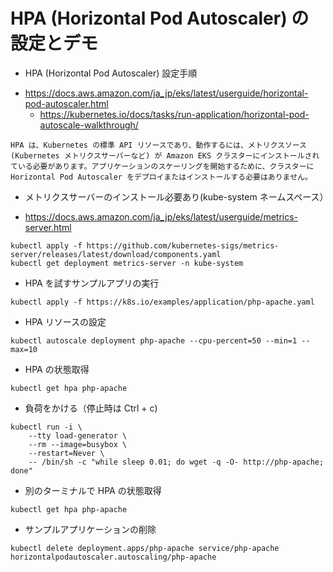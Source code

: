 # HPA (Horizontal Pod Autoscaler) の設定とデモ

* HPA (Horizontal Pod Autoscaler) 設定手順
 - https://docs.aws.amazon.com/ja_jp/eks/latest/userguide/horizontal-pod-autoscaler.html
   - https://kubernetes.io/docs/tasks/run-application/horizontal-pod-autoscale-walkthrough/
```
HPA は、Kubernetes の標準 API リソースであり、動作するには、メトリクスソース (Kubernetes メトリクスサーバーなど) が Amazon EKS クラスターにインストールされている必要があります。アプリケーションのスケーリングを開始するために、クラスターに Horizontal Pod Autoscaler をデプロイまたはインストールする必要はありません。
```

* メトリクスサーバーのインストール必要あり(kube-system ネームスペース）
 - https://docs.aws.amazon.com/ja_jp/eks/latest/userguide/metrics-server.html

```
kubectl apply -f https://github.com/kubernetes-sigs/metrics-server/releases/latest/download/components.yaml
kubectl get deployment metrics-server -n kube-system
```

* HPA を試すサンプルアプリの実行
```
kubectl apply -f https://k8s.io/examples/application/php-apache.yaml
```

* HPA リソースの設定
```
kubectl autoscale deployment php-apache --cpu-percent=50 --min=1 --max=10
```

* HPA の状態取得
```
kubectl get hpa php-apache
```

* 負荷をかける（停止時は Ctrl + c)
```
kubectl run -i \
    --tty load-generator \
    --rm --image=busybox \
    --restart=Never \
    -- /bin/sh -c "while sleep 0.01; do wget -q -O- http://php-apache; done"
```

* 別のターミナルで HPA の状態取得
```
kubectl get hpa php-apache
```

* サンプルアプリケーションの削除
```
kubectl delete deployment.apps/php-apache service/php-apache horizontalpodautoscaler.autoscaling/php-apache
```
